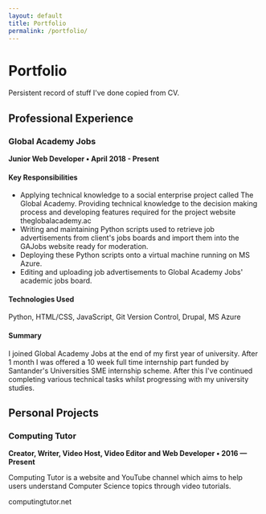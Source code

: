 ```yaml
---
layout: default
title: Portfolio
permalink: /portfolio/
---
```


# Portfolio

Persistent record of stuff I've done copied from CV.

## Professional Experience

### Global Academy Jobs

**Junior Web Developer • April 2018 - Present**

#### Key Responsibilities

- Applying technical knowledge to a social enterprise project called The Global Academy. Providing technical knowledge to the decision making process and developing features required for the project website theglobalacademy.ac
- Writing and maintaining Python scripts used to retrieve job advertisements from client's jobs boards and import them into the GAJobs website ready for moderation.
- Deploying these Python scripts onto a virtual machine running on MS Azure.
- Editing and uploading job advertisements to Global Academy Jobs' academic jobs board.

#### Technologies Used

Python, HTML/CSS, JavaScript, Git Version Control, Drupal, MS Azure

#### Summary

I joined Global Academy Jobs at the end of my first year of university. After 1 month I was offered a 10 week full time internship part funded by Santander's Universities SME internship scheme. After this I've continued completing various technical tasks whilst progressing with my university studies.

## Personal Projects

### Computing Tutor

**Creator, Writer, Video Host, Video Editor and Web Developer • 2016 — Present**

Computing Tutor is a website and YouTube channel which aims to help users understand Computer Science topics through video tutorials.

computingtutor.net

